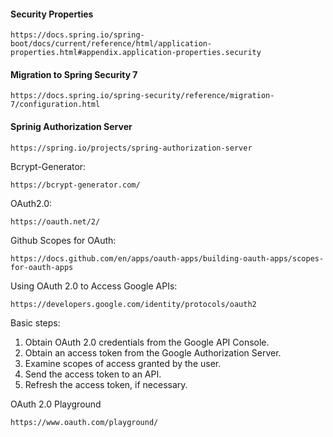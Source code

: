 #### Security Properties
```
https://docs.spring.io/spring-boot/docs/current/reference/html/application-properties.html#appendix.application-properties.security
```

#### Migration to Spring Security 7
```
https://docs.spring.io/spring-security/reference/migration-7/configuration.html
```
#### Sprinig Authorization Server
```
https://spring.io/projects/spring-authorization-server
```
Bcrypt-Generator:
```
https://bcrypt-generator.com/
```

OAuth2.0:
```
https://oauth.net/2/
```
Github Scopes for OAuth:
```
https://docs.github.com/en/apps/oauth-apps/building-oauth-apps/scopes-for-oauth-apps
```
Using OAuth 2.0 to Access Google APIs:
```
https://developers.google.com/identity/protocols/oauth2
```
Basic steps:
1. Obtain OAuth 2.0 credentials from the Google API Console.
2. Obtain an access token from the Google Authorization Server.
3. Examine scopes of access granted by the user.
4. Send the access token to an API.
5. Refresh the access token, if necessary.

OAuth 2.0 Playground
```
https://www.oauth.com/playground/
```
